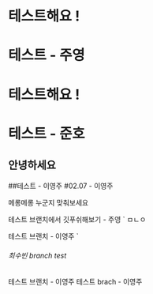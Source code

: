 # 테스트해요 !

# 테스트 - 주영

# 테스트해요 !

# 테스트 - 준호
## 안녕하세요

##테스트 - 이영주 
#02.07 - 이영주 


메롱메롱 누군지 맞춰보세요


테스트 브랜치에서 깃푸쉬해보기 - 주영
`
ㅁㄴㅇ

테스트 브랜치 - 이영주 `


###### 최수빈 branch test

테스트 브랜치 - 이영주 
테스트 brach - 이영주 
